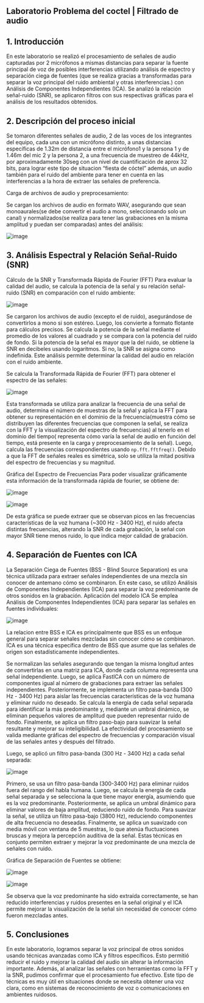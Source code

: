 ## Laboratorio Problema del coctel | Filtrado de audio


## 1. Introducción

   
En este laboratorio se realizó el procesamiento de señales de audio capturadas por 2 micrófonos a mismas distancias para separar la fuente principal de voz de posibles interferencias utilizando análisis de espectro y separación ciega de fuentes (que se realiza gracias a transformadas para separar la voz principal del ruido ambiental y otras interferencias.) con Análisis de Componentes Independientes (ICA). Se analizó la relación señal-ruido (SNR), se aplicaron filtros con sus respectivas gráficas para el análisis de los resultados obtenidos.


## 2. Descripción del proceso inicial

   
Se tomaron diferentes señales de audio, 2 de las voces de los integrantes del equipo, cada una con un micrófono distinto, a unas distancias específicas de 1.32m de distancia entre el micrófono1 y la persona 1 y de 1.46m del mic 2 y la persona 2, a una frecuencia de muestreo de 44kHz, por aproximadamente 30seg con un nivel de cuantificación de aprox 32 bits, para lograr este tipo de situacion “fiesta de cóctel” además, un audio también para el ruido del ambiente para tener en cuenta en las interferencias a la hora de extraer las señales de preferencia.


Carga de archivos de audio y preprocesamiento:

Se cargan los archivos de audio en formato WAV, asegurando que sean monoaurales(se debe convertir el audio a mono, seleccionando solo un canal) y normalizados(se realiza para tener las grabaciones en la misma amplitud y puedan ser comparadas) antes del análisis:

![image](https://github.com/user-attachments/assets/16b7ea7a-39be-4d34-a848-17f2a6e6b572)


## 3. Análisis Espectral y Relación Señal-Ruido (SNR)
   
Cálculo de la SNR y Transformada Rápida de Fourier (FFT)
Para evaluar la calidad del audio, se calcula la potencia de la señal y su relación señal-ruido (SNR) en comparación con el ruido ambiente:


![image](https://github.com/user-attachments/assets/cdc058d5-afca-4cbe-ae0c-9e598fed421c)


Se cargaron los archivos de audio (excepto el de ruido), asegurándose de convertirlos a mono si son estéreo. Luego, los convierte a formato flotante para cálculos precisos. Se calcula la potencia de la señal mediante el promedio de los valores al cuadrado y se compara con la potencia del ruido de fondo. Si la potencia de la señal es mayor que la del ruido, se obtiene la SNR en decibeles usando logaritmos. Si no, la SNR se asigna como indefinida. Este análisis permite determinar la calidad del audio en relación con el ruido ambiente.

Se calcula la Transformada Rápida de Fourier (FFT) para obtener el espectro de las señales:

![image](https://github.com/user-attachments/assets/c1f00b93-5463-4fab-bb03-d7d72a6068cb)



Esta transformada se utiliza para analizar la frecuencia de una señal de audio, determina el número de muestras de la señal y aplica la FFT para obtener su representación en el dominio de la frecuencia(muestra cómo se distribuyen las diferentes frecuencias que componen la señal, se realiza con la FFT y la visualización del espectro de frecuencias) al tenerlo en el dominio del tiempo( representa cómo varía la señal de audio en función del tiempo,  está presente en la carga y preprocesamiento de la señal). Luego, calcula las frecuencias correspondientes usando `np.fft.fftfreq()`. Debido a que la FFT de señales reales es simétrica, solo se utiliza la mitad positiva del espectro de frecuencias y su magnitud. 


Gráfica del Espectro de Frecuencias
Para poder visualizar gráficamente esta información de la transformada rápida de fourier, se obtiene de:

![image](https://github.com/user-attachments/assets/4366d643-297b-4d9b-938e-33c1ea402c03)


![image](https://github.com/user-attachments/assets/6bdcac4b-cf63-4634-b719-e76afdb6ab01)


De esta gráfica se puede extraer que se observan picos en las frecuencias características de la voz humana (~300 Hz - 3400 Hz), el ruido afecta distintas frecuencias, alterando la SNR de cada grabación, la señal con mayor SNR tiene menos ruido, lo que indica mejor calidad de grabación.

## 4. Separación de Fuentes con ICA
  
La Separación Ciega de Fuentes (BSS - Blind Source Separation) es una técnica utilizada para extraer señales independientes de una mezcla sin conocer de antemano cómo se combinaron. En este caso, se utilizó Análisis de Componentes Independientes (ICA) para separar la voz predominante de otros sonidos en la grabación.
  Aplicación del modelo ICA
Se emplea Análisis de Componentes Independientes (ICA) para separar las señales en fuentes individuales:


![image](https://github.com/user-attachments/assets/9dc5066f-0b00-4536-b682-6dbb6606b2d6)

La relacion entre BSS e ICA es principalmente que BSS es un enfoque general para separar señales mezcladas sin conocer cómo se combinaron.
ICA es una técnica específica dentro de BSS que asume que las señales de origen son estadísticamente independientes.

Se normalizan las señales asegurando que tengan la misma longitud antes de convertirlas en una matriz para ICA, donde cada columna representa una señal independiente. Luego, se aplica FastICA con un número de componentes igual al número de grabaciones para extraer las señales independientes. Posteriormente, se implementa un filtro pasa-banda (300 Hz - 3400 Hz) para aislar las frecuencias características de la voz humana y eliminar ruido no deseado. Se calcula la energía de cada señal separada para identificar la más predominante y, mediante un umbral dinámico, se eliminan pequeños valores de amplitud que pueden representar ruido de fondo. Finalmente, se aplica un filtro paso-bajo para suavizar la señal resultante y mejorar su inteligibilidad. La efectividad del procesamiento se valida mediante gráficas del espectro de frecuencias y comparación visual de las señales antes y después del filtrado.

Luego, se aplicó un filtro pasa-banda (300 Hz - 3400 Hz) a cada señal separada:

![image](https://github.com/user-attachments/assets/d46b1d0e-4887-427c-bdb7-c56e6b1d7574)

Primero, se usa un filtro pasa-banda (300-3400 Hz) para eliminar ruidos fuera del rango del habla humana. Luego, se calcula la energía de cada señal separada y se selecciona la que tiene mayor energía, asumiendo que es la voz predominante. Posteriormente, se aplica un umbral dinámico para eliminar valores de baja amplitud, reduciendo ruido de fondo. Para suavizar la señal, se utiliza un filtro pasa-bajo (3800 Hz), reduciendo componentes de alta frecuencia no deseadas. Finalmente, se aplica un suavizado con media móvil con ventana de 5 muestras, lo que atenúa fluctuaciones bruscas y mejora la percepción auditiva de la señal. Estas técnicas en conjunto permiten extraer y mejorar la voz predominante de una mezcla de señales con ruido.


Gráfica de Separación de Fuentes se obtiene:

![image](https://github.com/user-attachments/assets/ae6d9ac5-ee5c-4630-86d6-0d4a21ec26ad)


![image](https://github.com/user-attachments/assets/2b5add98-f3ce-454d-8f72-0be77c2bcce2)


Se observa que la voz predominante ha sido extraída correctamente, se han reducido interferencias y ruidos presentes en la señal original y el ICA permite mejorar la visualización de la señal sin necesidad de conocer cómo fueron mezcladas antes.

## 5. Conclusiones

En este laboratorio, logramos separar la voz principal de otros sonidos usando técnicas avanzadas como ICA y filtros específicos. Esto permitió reducir el ruido y mejorar la calidad del audio sin alterar la información importante. Además, al analizar las señales con herramientas como la FFT y la SNR, pudimos confirmar que el procesamiento fue efectivo. Este tipo de técnicas es muy útil en situaciones donde se necesita obtener una voz clara, como en sistemas de reconocimiento de voz o comunicaciones en ambientes ruidosos.
